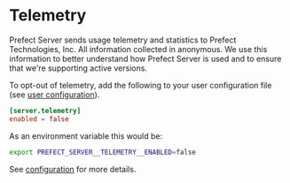 # Telemetry

Prefect Server sends usage telemetry and statistics to Prefect Technologies, Inc. All information collected in anonymous. We use this information to better understand how Prefect Server is used and to ensure that we're supporting active versions.

To opt-out of telemetry, add the following to your user configuration file (see [user configuration](../../core/concepts/configuration.md#user-configuration)).

```toml
[server.telemetry]
enabled = false
```

As an environment variable this would be:

```bash
export PREFECT_SERVER__TELEMETRY__ENABLED=false
```

See [configuration](../../core/concepts/configuration.md) for more details.
